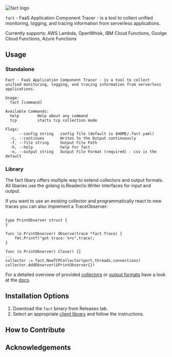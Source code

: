 ![fact logo](img/logo.png)


`fact` - FaaS Application Component Tracer - is a tool to collect unified monitoring, logging, and tracing information from serverless applications.

<!-- ![GIF demo](img/demo.gif) -->

Currently supports: AWS Lambda, OpenWhisk, IBM Cloud Functions, Goolge Cloud Functions, Azure Functions 

**Usage**
---

### Standalone
```
Fact - FaaS Application Component Tracer - is a tool to collect unified monitoring, logging, and tracing information from serverless applications.

Usage:
  fact [command]

Available Commands:
  help        Help about any command
  tcp         starts tcp collection mode

Flags:
      --config string   config file (default is $HOME/.fact.yaml)
  -c, --continues       Writes to the Output continuously
  -f, --file string     Output File Path
  -h, --help            help for fact
  -o, --output string   Output File Format (required) - csv is the default

```

### Library

The fact libary offers multiple way to extend collectors and output formats.
All libaries use the golang io.Reader/io.Writer interfaces for input and output.

If you want to use an existing collector and programmatically react to new traces you can also implement a TraceObserver:
```
    
type PrintObserver struct {
}

func (o PrintObserver) Observe(trace *fact.Trace) {
	fmt.Printf("got trace: %+v",trace);
}

func (o PrintObserver) Close() {}
...
collector := fact.NewTCPCollector(port,threads,connections)
collector.AddObserver(&PrintObserver{})
```

For a detailed overview of provided [collectors]() or [output formats]() have a look at the [docs](/docs).

**Installation Options**
---

1. Download the `fact` binary from Releases tab.
2. Select an appropriate [client library](docs/Clients.md) and follow the instructions.


**How to Contribute**
---

<!-- TODO -->

**Acknowledgements**
---

<!-- TODO -->